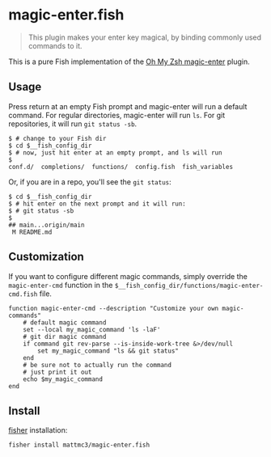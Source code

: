 # magic-enter.fish

> This plugin makes your enter key magical, by binding commonly used commands to it.

This is a pure Fish implementation of the [Oh My Zsh magic-enter][omz-magic-enter] plugin.

## Usage

Press return at an empty Fish prompt and magic-enter will run a default command. For regular directories, magic-enter will run `ls`. For git repositories, it will run `git status -sb`.

```fish
$ # change to your Fish dir
$ cd $__fish_config_dir
$ # now, just hit enter at an empty prompt, and ls will run
$
conf.d/  completions/  functions/  config.fish  fish_variables
```

Or, if you are in a repo, you'll see the `git status`:

```fish
$ cd $__fish_config_dir
$ # hit enter on the next prompt and it will run:
$ # git status -sb
$
## main...origin/main
 M README.md
```

## Customization

If you want to configure different magic commands, simply override the `magic-enter-cmd` function in the `$__fish_config_dir/functions/magic-enter-cmd.fish` file.

```fish
function magic-enter-cmd --description "Customize your own magic-commands"
    # default magic command
    set --local my_magic_command 'ls -laF'
    # git dir magic command
    if command git rev-parse --is-inside-work-tree &>/dev/null
        set my_magic_command "ls && git status"
    end
    # be sure not to actually run the command
    # just print it out
    echo $my_magic_command
end
```

## Install

[fisher] installation:

```shell
fisher install mattmc3/magic-enter.fish
```

[fisher]: https://github.com/jorgebucaran/fisher
[omz-magic-enter]: https://github.com/ohmyzsh/ohmyzsh/tree/master/plugins/magic-enter

